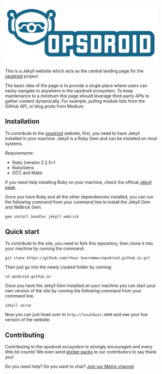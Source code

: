  ![opsdroid](https://github.com/opsdroid/style-guidelines/raw/master/logos/logo-wide-light.png)


This is a Jekyll website which acts as the central landing page for the [opsdroid](https://opsdroid.github.io) project.

The basic idea of the page is to provide a single place where users can easily navigate to anywhere in the opsdroid ecosystem.
To keep maintenance to a minimum this page should leverage third-party APIs to gather content dynamically. For example, pulling
module lists from the GitHub API, or blog posts from Medium.

## Installation

To contribute to the [opsdroid](https://opsdroid.github.io) website, first, you need to have Jekyll installed in your machine. Jekyll is a Ruby Gem and can be installed on most systems.

*Requirements:*

- Ruby (version 2.2.5+)
- RubyGems
- GCC and Make

If you need help installing Ruby on your machine, check the official [Jekyll page](https://jekyllrb.com/docs/installation/).

Once you have Ruby and all the other dependencies installed, you can run the following command from your command line to install the Jekyll Gem and WeBrick Gem.

```ruby
gem install bundler jekyll webrick
```
## Quick start

To contribute to the site, you need to fork this repository, then clone it into your machine by running the command:

```shell
git clone https://github.com/<Your Username>/opsdroid.github.io.git
```

Then just go into the newly created folder by running:

```shell
cd opsdroid.github.io
```

Once you have the Jekyll Gem installed on your machine you can start your own version of the site by running the following command from your command line.

```shell
jekyll serve
```

Now you can just head over to `http://localhost:4000` and see your live version of the website.

## Contributing

Contributing to the opsdroid ecosystem is strongly encouraged and every little bit counts! We even send [sticker packs](https://medium.com/opsdroid/contributor-sticker-packs-738058ceda59) to our contributors to say thank you! 

Do you need help? Do you want to chat? [Join our Matrix channel](https://app.element.io/#/room/#opsdroid-general:matrix.org)
